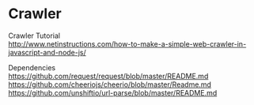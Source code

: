 # Crawler 
Crawler Tutorial  
http://www.netinstructions.com/how-to-make-a-simple-web-crawler-in-javascript-and-node-js/  
  
Dependencies  
https://github.com/request/request/blob/master/README.md  
https://github.com/cheeriojs/cheerio/blob/master/Readme.md  
https://github.com/unshiftio/url-parse/blob/master/README.md

